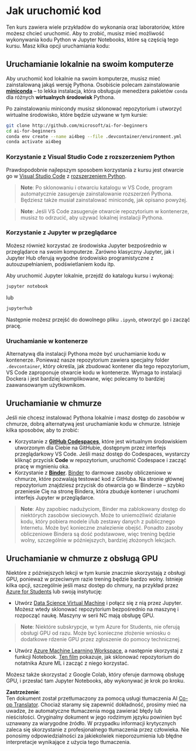 <!--
CO_OP_TRANSLATOR_METADATA:
{
  "original_hash": "7df19702b8d2d3f7c4238c51bec2c8fc",
  "translation_date": "2025-08-24T10:48:55+00:00",
  "source_file": "lessons/0-course-setup/how-to-run.md",
  "language_code": "pl"
}
-->
# Jak uruchomić kod

Ten kurs zawiera wiele przykładów do wykonania oraz laboratoriów, które możesz chcieć uruchomić. Aby to zrobić, musisz mieć możliwość wykonywania kodu Python w Jupyter Notebooks, które są częścią tego kursu. Masz kilka opcji uruchamiania kodu:

## Uruchamianie lokalnie na swoim komputerze

Aby uruchomić kod lokalnie na swoim komputerze, musisz mieć zainstalowaną jakąś wersję Pythona. Osobiście polecam zainstalowanie **[miniconda](https://conda.io/en/latest/miniconda.html)** – to lekka instalacja, która obsługuje menedżera pakietów `conda` dla różnych **wirtualnych środowisk** Pythona.

Po zainstalowaniu minicondy musisz sklonować repozytorium i utworzyć wirtualne środowisko, które będzie używane w tym kursie:

```bash
git clone http://github.com/microsoft/ai-for-beginners
cd ai-for-beginners
conda env create --name ai4beg --file .devcontainer/environment.yml
conda activate ai4beg
```

### Korzystanie z Visual Studio Code z rozszerzeniem Python

Prawdopodobnie najlepszym sposobem korzystania z kursu jest otwarcie go w [Visual Studio Code](http://code.visualstudio.com/?WT.mc_id=academic-77998-cacaste) z [rozszerzeniem Python](https://marketplace.visualstudio.com/items?itemName=ms-python.python&WT.mc_id=academic-77998-cacaste).

> **Note**: Po sklonowaniu i otwarciu katalogu w VS Code, program automatycznie zasugeruje zainstalowanie rozszerzeń Pythona. Będziesz także musiał zainstalować minicondę, jak opisano powyżej.

> **Note**: Jeśli VS Code zasugeruje otwarcie repozytorium w kontenerze, musisz to odrzucić, aby używać lokalnej instalacji Pythona.

### Korzystanie z Jupyter w przeglądarce

Możesz również korzystać ze środowiska Jupyter bezpośrednio w przeglądarce na swoim komputerze. Zarówno klasyczny Jupyter, jak i Jupyter Hub oferują wygodne środowisko programistyczne z autouzupełnianiem, podświetlaniem kodu itp.

Aby uruchomić Jupyter lokalnie, przejdź do katalogu kursu i wykonaj:

```bash
jupyter notebook
```  
lub  
```bash
jupyterhub
```  
Następnie możesz przejść do dowolnego pliku `.ipynb`, otworzyć go i zacząć pracę.

### Uruchamianie w kontenerze

Alternatywą dla instalacji Pythona może być uruchamianie kodu w kontenerze. Ponieważ nasze repozytorium zawiera specjalny folder `.devcontainer`, który określa, jak zbudować kontener dla tego repozytorium, VS Code zaproponuje otwarcie kodu w kontenerze. Wymaga to instalacji Dockera i jest bardziej skomplikowane, więc polecamy to bardziej zaawansowanym użytkownikom.

## Uruchamianie w chmurze

Jeśli nie chcesz instalować Pythona lokalnie i masz dostęp do zasobów w chmurze, dobrą alternatywą jest uruchamianie kodu w chmurze. Istnieje kilka sposobów, aby to zrobić:

* Korzystanie z **[GitHub Codespaces](https://github.com/features/codespaces)**, które jest wirtualnym środowiskiem utworzonym dla Ciebie na GitHubie, dostępnym przez interfejs przeglądarkowy VS Code. Jeśli masz dostęp do Codespaces, wystarczy kliknąć przycisk **Code** w repozytorium, uruchomić Codespace i zacząć pracę w mgnieniu oka.
* Korzystanie z **[Binder](https://mybinder.org/v2/gh/microsoft/ai-for-beginners/HEAD)**. [Binder](https://mybinder.org) to darmowe zasoby obliczeniowe w chmurze, które pozwalają testować kod z GitHuba. Na stronie głównej repozytorium znajdziesz przycisk do otwarcia go w Binderze – szybko przeniesie Cię na stronę Bindera, która zbuduje kontener i uruchomi interfejs Jupyter w przeglądarce.

> **Note**: Aby zapobiec nadużyciom, Binder ma zablokowany dostęp do niektórych zasobów sieciowych. Może to uniemożliwić działanie kodu, który pobiera modele i/lub zestawy danych z publicznego Internetu. Może być konieczne znalezienie obejść. Ponadto zasoby obliczeniowe Bindera są dość podstawowe, więc trening będzie wolny, szczególnie w późniejszych, bardziej złożonych lekcjach.

## Uruchamianie w chmurze z obsługą GPU

Niektóre z późniejszych lekcji w tym kursie znacznie skorzystają z obsługi GPU, ponieważ w przeciwnym razie trening będzie bardzo wolny. Istnieje kilka opcji, szczególnie jeśli masz dostęp do chmury, na przykład przez [Azure for Students](https://azure.microsoft.com/free/students/?WT.mc_id=academic-77998-cacaste) lub swoją instytucję:

* Utwórz [Data Science Virtual Machine](https://docs.microsoft.com/learn/modules/intro-to-azure-data-science-virtual-machine/?WT.mc_id=academic-77998-cacaste) i połącz się z nią przez Jupyter. Możesz wtedy sklonować repozytorium bezpośrednio na maszynę i rozpocząć naukę. Maszyny w serii NC mają obsługę GPU.

> **Note**: Niektóre subskrypcje, w tym Azure for Students, nie oferują obsługi GPU od razu. Może być konieczne złożenie wniosku o dodatkowe rdzenie GPU przez zgłoszenie do pomocy technicznej.

* Utwórz [Azure Machine Learning Workspace](https://azure.microsoft.com/services/machine-learning/?WT.mc_id=academic-77998-cacaste), a następnie skorzystaj z funkcji Notebook. [Ten film](https://azure-for-academics.github.io/quickstart/azureml-papers/) pokazuje, jak sklonować repozytorium do notatnika Azure ML i zacząć z niego korzystać.

Możesz także skorzystać z Google Colab, który oferuje darmową obsługę GPU, i przesłać tam Jupyter Notebooks, aby wykonywać je krok po kroku.

**Zastrzeżenie**:  
Ten dokument został przetłumaczony za pomocą usługi tłumaczenia AI [Co-op Translator](https://github.com/Azure/co-op-translator). Chociaż staramy się zapewnić dokładność, prosimy mieć na uwadze, że automatyczne tłumaczenia mogą zawierać błędy lub nieścisłości. Oryginalny dokument w jego rodzimym języku powinien być uznawany za wiarygodne źródło. W przypadku informacji krytycznych zaleca się skorzystanie z profesjonalnego tłumaczenia przez człowieka. Nie ponosimy odpowiedzialności za jakiekolwiek nieporozumienia lub błędne interpretacje wynikające z użycia tego tłumaczenia.